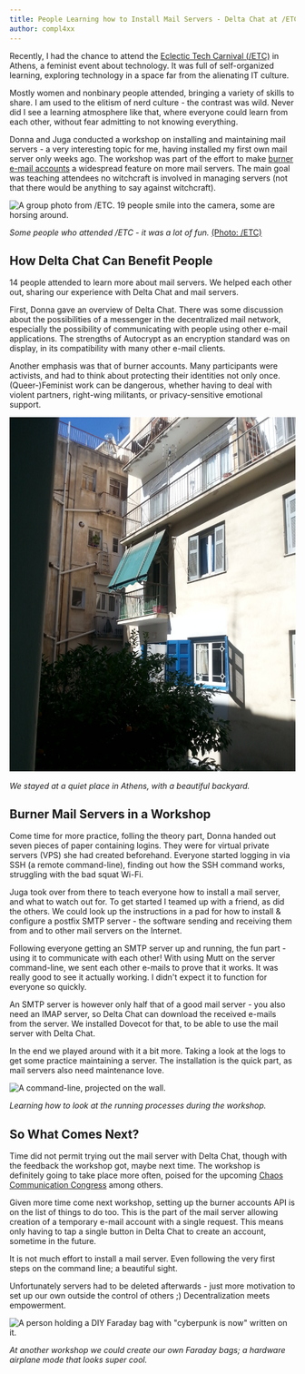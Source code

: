 ```yaml
---
title: People Learning how to Install Mail Servers - Delta Chat at /ETC
author: compl4xx
---
```


Recently, I had the chance to attend the [Eclectic Tech Carnival
(/ETC)](https://eclectictechcarnival.org) in Athens, a feminist event about
technology. It was full of self-organized learning, exploring technology in a
space far from the alienating IT culture.

Mostly women and nonbinary people attended, bringing a variety of skills
to share. I am used to the elitism of nerd culture -
the contrast was wild. Never did I see a learning atmosphere like that, where
everyone could learn from each other, without fear admitting to not knowing everything.

Donna and Juga conducted a workshop on installing and maintaining mail
servers - a very interesting topic for me, having installed my first own mail server
only weeks ago. The workshop was part of the effort to make [burner e-mail
accounts](https://delta.chat/en/2018-11-17-deltaxi#new-planned-features-for-at-risk-and-other-users)
a widespread feature on more mail servers. The main goal was teaching
attendees no witchcraft is involved in managing servers (not that there would be
anything to say against witchcraft).

![A group photo from /ETC. 19 people smile into the camera, some are horsing
around.](../assets/blog/20191021-delta-chat-etc-workshop-group-photo.jpg)

*Some people who attended /ETC - it was a lot of fun.* [(Photo:
/ETC)](https://eclectictechcarnival.org/etc/2019/athens/communications/group-photo/)

## How Delta Chat Can Benefit People

14 people attended to learn more about mail servers. We helped each other out,
sharing our experience with Delta Chat and mail servers. 

First, Donna gave an overview of Delta Chat. There was some discussion about
the possibilities of a messenger in the decentralized mail network, especially
the possibility of communicating with people using other e-mail applications.
The strengths of Autocrypt as an encryption standard was on display, in its
compatibility with many other e-mail clients.

Another emphasis was that of burner accounts. Many participants were activists, and
had to think about protecting their identities not only once. (Queer-)Feminist
work can be dangerous, whether having to deal with violent partners,
right-wing militants, or privacy-sensitive emotional support.

![A backyard in Athens](../assets/blog/20191021-delta-chat-etc-workshop-athens-backyard.jpg)

*We stayed at a quiet place in Athens, with a beautiful backyard.*

## Burner Mail Servers in a Workshop

Come time for more practice, folling the theory part, Donna handed out seven
pieces of paper containing logins. They were for virtual private servers
(VPS) she had created beforehand. Everyone started logging in via SSH
(a remote command-line), finding out how the SSH command works,
struggling with the bad squat Wi-Fi.

Juga took over from there to teach everyone how to install a mail server, and
what to watch out for. To get started I teamed up with a friend, as did the others.
We could look up the instructions in a pad for how to install & configure a
postfix SMTP server - the software sending and receiving
them from and to other mail servers on the Internet.

Following everyone getting an SMTP server up and running, the fun part - using it to
communicate with each other! With using Mutt on the server command-line, we
sent each other e-mails to prove that it works. It was really good to see it
actually working. I didn't expect it to function for everyone so quickly.

An SMTP server is however only half that of a good mail server - you also need an
IMAP server, so Delta Chat can download the received e-mails from the server.
We installed Dovecot for that, to be able to use the mail server with Delta Chat.

In the end we played around with it a bit more. Taking a look at the logs to
get some practice maintaining a server. The installation is the quick
part, as mail servers also need maintenance love.

![A command-line, projected on the
wall.](../assets/blog/20191022-delta-chat-etc-workshop-projector-command-line.png)

*Learning how to look at the running processes during the workshop.*

## So What Comes Next?

Time did not permit trying out the mail server with Delta Chat,
though with the feedback the workshop got, maybe next time. The workshop
is definitely going to take place more often, poised for the upcoming
[Chaos Communication Congress](https://events.ccc.de) among others.

Given more time come next workshop, setting up the burner accounts API is on the
list of things to do too. This is the part of the mail server allowing creation of
a temporary e-mail account with a single request. This means only having to tap
a single button in Delta Chat to create an account, sometime in the future.

It is not much effort to install a mail server. Even following the very first steps
on the command line; a beautiful sight.

Unfortunately servers had to be deleted afterwards - just more
motivation to set up our own outside the control of others ;)
Decentralization meets empowerment.

![A person holding a DIY Faraday bag with "cyberpunk is now" written on
it.](../assets/blog/20191021-delta-chat-etc-workshop-faraday-bag.jpg)

*At another workshop we could create our own Faraday bags;
a hardware airplane mode that looks super cool.*

